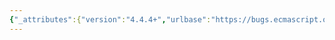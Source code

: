 ```yaml
---
{"_attributes":{"version":"4.4.4+","urlbase":"https://bugs.ecmascript.org/","maintainer":"dherman@mozilla.com"},"bug":{"bug_id":453,"creation_ts":"2012-07-07 17:50:00 -0700","short_desc":"15.9.3.2: \"and return\"","delta_ts":"2012-07-08 21:31:41 -0700","product":"Draft for 6th Edition","component":"editorial issue","version":"Rev 8: June 15, 2012 Draft","rep_platform":"All","op_sys":"All","bug_status":"RESOLVED","resolution":"FIXED","priority":"Normal","bug_severity":"enhancement","everconfirmed":true,"reporter":{"uid":"jmdyck","name":"Michael Dyck"},"assigned_to":{"uid":"allen","name":"Allen Wirfs-Brock"},"long_desc":[{"commentid":1135,"comment_count":0,"who":{"uid":"jmdyck","name":"Michael Dyck"},"bug_when":"2012-07-07 17:50:56 -0700","thetext":"In 15.9.3.2 \"new Date (value)\",\nstep 5 says:\n     Set the [[PrimitiveValue]] internal property of the\n     newly constructed object to TimeClip(V) and return.\n\nThat \"and return\" is odd.\nYou can just delete it, as step 5 is the last step."},{"commentid":1155,"comment_count":1,"who":{"uid":"allen","name":"Allen Wirfs-Brock"},"bug_when":"2012-07-08 13:41:47 -0700","thetext":"fixed in editor's draft."}]}}
---
```

